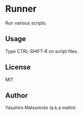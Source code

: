 # Runner

Run various scripts.

## Usage

Type CTRL-SHIFT-R on script files.

## License

MIT

## Author

Yasuhiro Matsumoto (a.k.a mattn)
